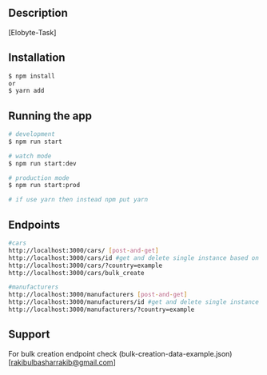 ## Description

[Elobyte-Task] 

## Installation

```bash
$ npm install
or
$ yarn add
```

## Running the app

```bash
# development
$ npm run start

# watch mode
$ npm run start:dev

# production mode
$ npm run start:prod

# if use yarn then instead npm put yarn
```

## Endpoints
```bash
#cars
http://localhost:3000/cars/ [post-and-get]
http://localhost:3000/cars/id #get and delete single instance based on http verbs
http://localhost:3000/cars/?country=example 
http://localhost:3000/cars/bulk_create

#manufacturers
http://localhost:3000/manufacturers [post-and-get]
http://localhost:3000/manufacturers/id #get and delete single instance based on http verbs
http://localhost:3000/manufacturers/?country=example
```

## Support
For bulk creation endpoint check (bulk-creation-data-example.json)
[rakibulbasharrakib@gmail.com]